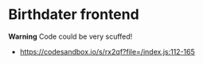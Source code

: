 # Birthdater frontend

**Warning** Code could be very scuffed!

- https://codesandbox.io/s/rx2qf?file=/index.js:112-165